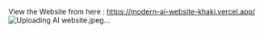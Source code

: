  View the Website from here :   https://modern-ai-website-khaki.vercel.app/ 
![Uploading AI website.jpeg…]()
